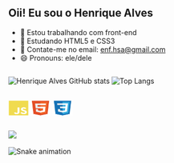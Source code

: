 ## Oii! Eu sou o Henrique Alves

- 🔭 Estou trabalhando com front-end
- 🌱 Estudando HTML5 e CSS3
- 💬 Contate-me no email: enf.hsa@gmail.com
- 😄 Pronouns: ele/dele

##
  
![Henrique Alves GitHub stats](https://github-readme-stats.vercel.app/api?username=alveshenri&show_icons=true&theme=algolia)
![Top Langs](https://github-readme-stats.vercel.app/api/top-langs/?username=alveshenri&layout=compact&theme=algolia)

<div style="display: inline_block"><br>
  <img align="center" alt="Henrique-Js" height="30" width="40" src="https://raw.githubusercontent.com/devicons/devicon/master/icons/javascript/javascript-plain.svg"> 
  <img align="center" alt="Henrqiue-HTML" height="30" width="40" src="https://raw.githubusercontent.com/devicons/devicon/master/icons/html5/html5-original.svg">
  <img align="center" alt="Henrique-CSS" height="30" width="40" src="https://raw.githubusercontent.com/devicons/devicon/master/icons/css3/css3-original.svg">
</div>

##

<div> 
  <a href = "mailto:enf.hsa@gmail.com"><img src="https://img.shields.io/badge/-Gmail-%23333?style=for-the-badge&logo=gmail&logoColor=white" target="_blank"></a> 

  ![Snake animation](https://github.com/alveshenri/alveshenri/blob/output/github-contribution-grid-snake.svg)
</div>

##
